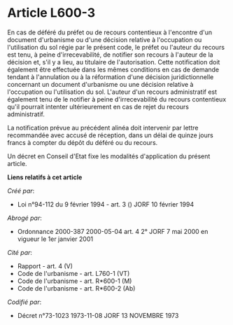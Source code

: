 # Article L600-3

En cas de déféré du préfet ou de recours contentieux à l'encontre d'un document d'urbanisme ou d'une décision relative à
l'occupation ou l'utilisation du sol régie par le présent code, le préfet ou l'auteur du recours est tenu, à peine
d'irrecevabilité, de notifier son recours à l'auteur de la décision et, s'il y a lieu, au titulaire de l'autorisation. Cette
notification doit également être effectuée dans les mêmes conditions en cas de demande tendant à l'annulation ou à la
réformation d'une décision juridictionnelle concernant un document d'urbanisme ou une décision relative à l'occupation ou
l'utilisation du sol. L'auteur d'un recours administratif est également tenu de le notifier à peine d'irrecevabilité du
recours contentieux qu'il pourrait intenter ultérieurement en cas de rejet du recours administratif.

La notification prévue au précédent alinéa doit intervenir par lettre recommandée avec accusé de réception, dans un délai de
quinze jours francs à compter du dépôt du déféré ou du recours.

Un décret en Conseil d'Etat fixe les modalités d'application du présent article.

**Liens relatifs à cet article**

_Créé par_:

  - Loi n°94-112 du 9 février 1994 - art. 3 () JORF 10 février 1994

_Abrogé par_:

  - Ordonnance 2000-387 2000-05-04 art. 4 2° JORF 7 mai 2000 en vigueur le 1er janvier 2001

_Cité par_:

  - Rapport - art. 4 (V)
  - Code de l'urbanisme - art. L760-1 (VT)
  - Code de l'urbanisme - art. R*600-1 (M)
  - Code de l'urbanisme - art. R*600-2 (Ab)

_Codifié par_:

  - Décret n°73-1023 1973-11-08 JORF 13 NOVEMBRE 1973
